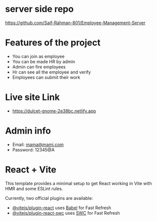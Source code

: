 
# server side repo
https://github.com/Saif-Rahman-801/Employee-Management-Server

# Features of the project
 + You can join as employee
 + You can be made HR by admin
 + Admin can fire employees
 + Hr can see all the employee and verify
 + Employees can submit their work

# Live site Link
 + https://dulcet-gnome-2e38bc.netlify.app

# Admin info
 + Email: mama@mami.com
 + Password: 12345@A


# React + Vite

This template provides a minimal setup to get React working in Vite with HMR and some ESLint rules.

Currently, two official plugins are available:

- [@vitejs/plugin-react](https://github.com/vitejs/vite-plugin-react/blob/main/packages/plugin-react/README.md) uses [Babel](https://babeljs.io/) for Fast Refresh
- [@vitejs/plugin-react-swc](https://github.com/vitejs/vite-plugin-react-swc) uses [SWC](https://swc.rs/) for Fast Refresh
